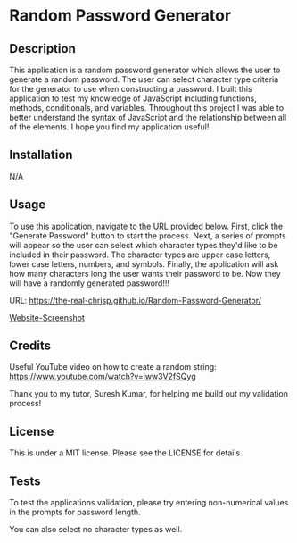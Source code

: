# Random Password Generator

## Description

This application is a random password generator which allows the user to generate a random password. The user can select character type criteria for the generator to use when constructing a password. I built this application to test my knowledge of JavaScript including functions, methods, conditionals, and variables. Throughout this project I was able to better understand the syntax of JavaScript and the relationship between all of the elements. I hope you find my application useful!

## Installation

N/A

## Usage

To use this application, navigate to the URL provided below. First, click the "Generate Password" button to start the process. Next, a series of prompts will appear so the user can select which character types they'd like to be included in their password. The character types are upper case letters, lower case letters, numbers, and symbols. Finally, the application will ask how many characters long the user wants their password to be. Now they will have a randomly generated password!!!

URL: https://the-real-chrisp.github.io/Random-Password-Generator/

[Website-Screenshot](/Assets/Random_Password_Generator_Screenshot.png)

## Credits

Useful YouTube video on how to create a random string:
https://www.youtube.com/watch?v=jww3V2fSQyg

Thank you to my tutor, Suresh Kumar, for helping me build out my validation process!

## License

This is under a MIT license. Please see the LICENSE for details.

## Tests

To test the applications validation, please try entering non-numerical values in the prompts for password length. 

You can also select no character types as well.